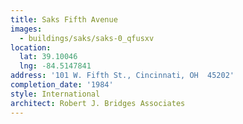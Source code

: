 ```yaml
---
title: Saks Fifth Avenue
images:
  - buildings/saks/saks-0_qfusxv
location:
  lat: 39.10046
  lng: -84.5147841
address: '101 W. Fifth St., Cincinnati, OH  45202'
completion_date: '1984'
style: International
architect: Robert J. Bridges Associates
---
```

